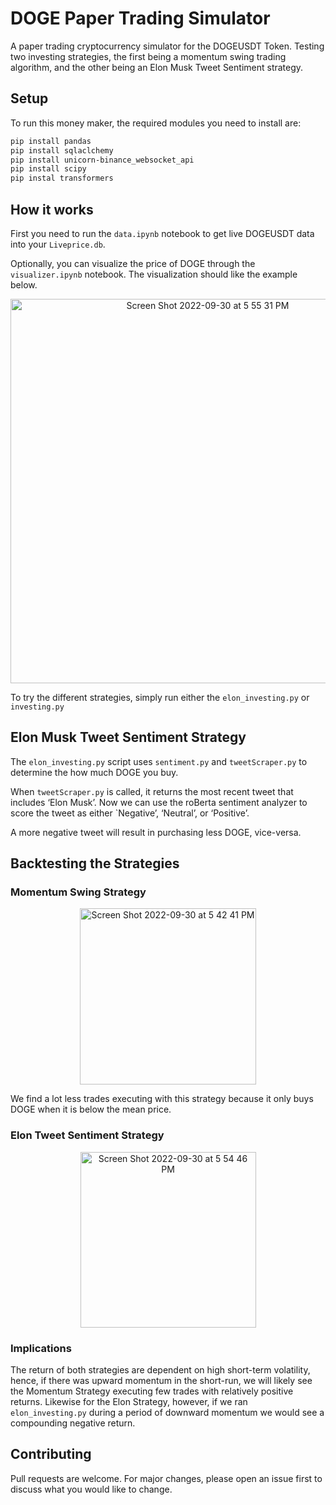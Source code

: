 # DOGE Paper Trading Simulator

A paper trading cryptocurrency simulator for the DOGEUSDT Token. Testing two investing strategies, the first being a  momentum swing trading algorithm, and the other being an Elon Musk Tweet Sentiment strategy. 

## Setup

To run this money maker, the required modules you need to install are:
```bash
pip install pandas
pip install sqlaclchemy
pip install unicorn-binance_websocket_api
pip install scipy
pip instal transformers
```

## How it works
First you need to run the `data.ipynb` notebook to get live DOGEUSDT data into your `Liveprice.db`.

Optionally, you can visualize the price of DOGE through the `visualizer.ipynb` notebook. The visualization should like the example below.
<p align="center">
  <img width="615" alt="Screen Shot 2022-09-30 at 5 55 31 PM" src="https://user-images.githubusercontent.com/97712948/193379232-df6fc8d7-7f04-4c7b-828d-41c8265a3b40.png">
 </p>

To try the different strategies, simply run either the `elon_investing.py` or `investing.py`

## Elon Musk Tweet Sentiment Strategy
The `elon_investing.py` script uses `sentiment.py` and `tweetScraper.py` to determine the how much DOGE you buy. 

When `tweetScraper.py` is called, it returns the most recent tweet that includes ‘Elon Musk’. Now we can use the roBerta sentiment analyzer to score the tweet as either `Negative’, ‘Neutral’, or ‘Positive’.


A more negative tweet will result in purchasing less DOGE, vice-versa.

## Backtesting the Strategies
### Momentum Swing Strategy
<p align="center">
  <img width="282" alt="Screen Shot 2022-09-30 at 5 42 41 PM" src="https://user-images.githubusercontent.com/97712948/193379483-c0c1fd06-2a38-4e37-a842-2d969ca07b18.png">
</p>
We find a lot less trades executing with this strategy because it only buys DOGE when it is below the mean price.

### Elon Tweet Sentiment Strategy
<p align="center">
  <img width="281" alt="Screen Shot 2022-09-30 at 5 54 46 PM" src="https://user-images.githubusercontent.com/97712948/193379531-e3b39554-de69-4c70-a549-e495b8ab919d.png">
</p>

### Implications
The return of both strategies are dependent on high short-term volatility, hence, if there was upward momentum in the short-run, we will likely see the Momentum Strategy executing few trades with relatively positive returns. Likewise for the Elon Strategy, however, if we ran `elon_investing.py` during a period of downward momentum we would see a compounding negative return.
## Contributing
Pull requests are welcome. For major changes, please open an issue first to discuss what you would like to change.
